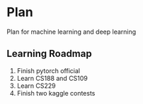 # Plan

Plan for machine learning and deep learning

## Learning Roadmap

1. Finish pytorch official
2. Learn CS188 and CS109
3. Learn CS229
4. Finish two kaggle contests
